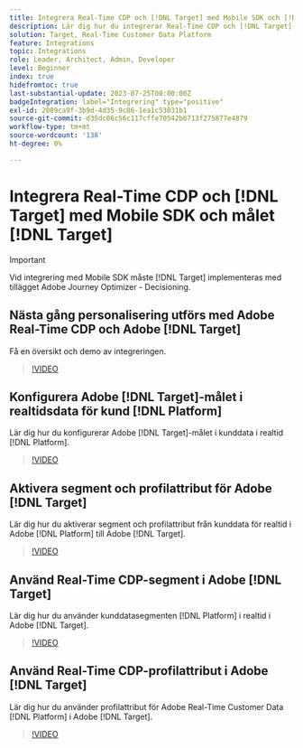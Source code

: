 ```yaml
---
title: Integrera Real-Time CDP och [!DNL Target] med Mobile SDK och [!DNL Target] mål
description: Lär dig hur du integrerar Real-Time CDP och [!DNL Target] med Mobile SDK och [!DNL Target] mål.
solution: Target, Real-Time Customer Data Platform
feature: Integrations
topic: Integrations
role: Leader, Architect, Admin, Developer
level: Beginner
index: true
hidefromtoc: true
last-substantial-update: 2023-07-25T00:00:00Z
badgeIntegration: label="Integrering" type="positive"
exl-id: 2089ca9f-3b9d-4d35-9c86-1ea1c53031b1
source-git-commit: d35dc06c56c117cffe70542b6713f275877e4879
workflow-type: tm+mt
source-wordcount: '138'
ht-degree: 0%

---
```


# Integrera Real-Time CDP och [!DNL Target] med Mobile SDK och målet [!DNL Target]

>[!IMPORTANT]
>
>Vid integrering med Mobile SDK måste [!DNL Target] implementeras med tillägget Adobe Journey Optimizer - Decisioning.

## Nästa gång personalisering utförs med Adobe Real-Time CDP och Adobe [!DNL Target]

Få en översikt och demo av integreringen.

>[!VIDEO](https://video.tv.adobe.com/v/340091?quality=12&learn=on)


## Konfigurera Adobe [!DNL Target]-målet i realtidsdata för kund [!DNL Platform]

Lär dig hur du konfigurerar Adobe [!DNL Target]-målet i kunddata i realtid [!DNL Platform].

>[!VIDEO](https://video.tv.adobe.com/v/3449797/?learn=on&captions=swe)

## Aktivera segment och profilattribut för Adobe [!DNL Target]

Lär dig hur du aktiverar segment och profilattribut från kunddata för realtid i Adobe [!DNL Platform] till Adobe [!DNL Target].

>[!VIDEO](https://video.tv.adobe.com/v/3447359/?learn=on&captions=swe)

## Använd Real-Time CDP-segment i Adobe [!DNL Target]

Lär dig hur du använder kunddatasegmenten [!DNL Platform] i realtid i Adobe [!DNL Target].

>[!VIDEO](https://video.tv.adobe.com/v/3446831/?learn=on&captions=swe)

## Använd Real-Time CDP-profilattribut i Adobe [!DNL Target]

Lär dig hur du använder profilattribut för Adobe Real-Time Customer Data [!DNL Platform] i Adobe [!DNL Target].

>[!VIDEO](https://video.tv.adobe.com/v/3451897/?learn=on&captions=swe)

